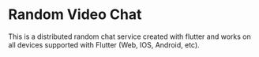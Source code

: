 # Random Video Chat

This is a distributed random chat service created with flutter and works on all devices supported with Flutter (Web, IOS, Android, etc).

